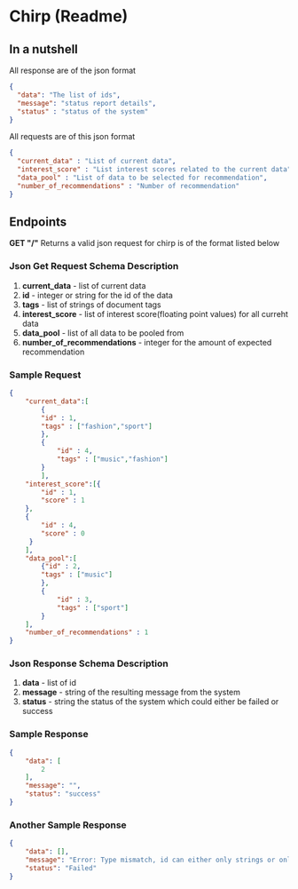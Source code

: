 # Chirp (Readme)

## In a nutshell
All response are of the json format

```json
{
  "data": "The list of ids",
  "message": "status report details",
  "status" : "status of the system"
}
```

All requests are of this json format

```json
{
  "current_data" : "List of current data",
  "interest_score" : "List interest scores related to the current data",
  "data_pool" : "List of data to be selected for recommendation",
  "number_of_recommendations" : "Number of recommendation"
}
```


## Endpoints

**GET "/"**
Returns a valid json request for chirp is of the format listed below



### Json Get Request Schema Description

1. **current_data** - list of current data
2. **id** - integer or string for the id of the data
3. **tags** - list of strings of document tags
4. **interest_score** - list of interest score(floating point values) for all curreht data
5. **data_pool** - list of all data to be pooled from
6. **number_of_recommendations** - integer for the amount of expected recommendation

### Sample Request
```json
{
    "current_data":[
        {
        "id" : 1,
        "tags" : ["fashion","sport"]
        },
        {
            "id" : 4,
            "tags" : ["music","fashion"]
        }
        ],
    "interest_score":[{
        "id" : 1,
        "score" : 1
    },
    {
        "id" : 4,
        "score" : 0
     }
    ],
    "data_pool":[
        {"id" : 2,
        "tags" : ["music"]
        },
        {
            "id" : 3,
            "tags" : ["sport"]
        }
    ],
    "number_of_recommendations" : 1
}
```

### Json Response Schema Description
1. **data** - list of id
2. **message** - string of the resulting message from the system
3. **status** - string the status of the system which could either be failed or success

### Sample Response
```json
{
    "data": [
        2
    ],
    "message": "",
    "status": "success"
}
```

### Another Sample Response
```json
{
    "data": [],
    "message": "Error: Type mismatch, id can either only strings or only integers",
    "status": "Failed"
}
```
